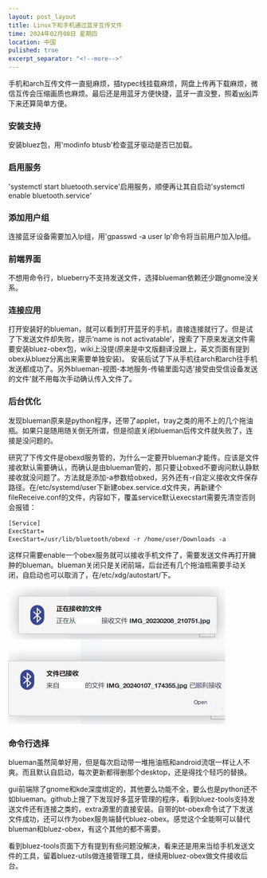 ```yaml
---
layout: post_layout
title: Linux下和手机通过蓝牙互传文件
time: 2024年02月08日 星期四
location: 中国
pulished: true
excerpt_separator: "<!--more-->"
---
```

手机和arch互传文件一直挺麻烦，插typec线挂载麻烦，网盘上传再下载麻烦，微信互传会压缩画质也麻烦。最后还是用蓝牙方便快捷，蓝牙一直没整，照着[wiki](https://wiki.archlinuxcn.org/wiki/%E8%93%9D%E7%89%99)弄下来还算简单方便。<!--more-->

### **安装支持**  ###
安装bluez包，用'modinfo btusb'检查蓝牙驱动是否已加载。

### **启用服务**  ###
'systemctl start bluetooth.service'启用服务，顺便再让其自启动'systemctl enable bluetooth.service'

### **添加用户组**  ###
连接蓝牙设备需要加入lp组，用'gpasswd -a user lp'命令将当前用户加入lp组。

### **前端界面**  ###
不想用命令行，blueberry不支持发送文件，选择blueman依赖还少跟gnome没关系。

### **连接应用**  ###
打开安装好的blueman，就可以看到打开蓝牙的手机，直接连接就行了。但是试了下发送文件却失败，提示‘name is not activatable’，搜索了下原来发送文件需要安装bluez-obex包，wiki上没提(原来是中文版翻译没跟上，英文页面有提到obex从bluez分离出来需要单独安装)。 安装后试了下从手机往arch和arch往手机发送都成功了。另外blueman-视图-本地服务-传输里面勾选'接受由受信设备发送的文件'就不用每次手动确认传入文件了。

### **后台优化**  ###
发现blueman原来是python程序，还带了applet，tray之类的用不上的几个拖油瓶。如果只是随用随关倒无所谓，但是彻底关闭blueman后传文件就失败了，连接是没问题的。

研究了下传文件是obexd服务管的，为什么一定要开blueman才能传。应该是文件接收默认需要确认，而确认是由blueman管的，那只要让obxed不要询问默认静默接收就没问题了。方法就是添加-a参数给obxed，另外还有-r自定义接收文件保存路径。在/etc/systemd/user下新建obex.service.d文件夹，再新建个fileReceive.conf的文件，内容如下，覆盖service默认execstart需要先清空否则会报错：

```
[Service]
ExecStart=
ExecStart=/usr/lib/bluetooth/obexd -r /home/user/Downloads -a
```
这样只需要enable一个obex服务就可以接收手机文件了，需要发送文件再打开臃肿的blueman。blueman关闭只是关闭前端，后台还有几个拖油瓶需要手动关闭，自启动也可以取消了，在/etc/xdg/autostart/下。

<img src="/assets/img/bluetooth.png" width="435px" />

### **命令行选择**  ###
blueman虽然简单好用，但是每次启动带一堆拖油瓶和android流氓一样让人不爽。而且默认自启动，每次更新都得删那个desktop，还是得找个轻巧的替换。

gui前端除了gnome和kde深度绑定的，其他要么功能不全，要么也是python还不如blueman。github上搜了下发现好多蓝牙管理的程序，看到bluez-tools支持发送文件还有连接之类的，extra源里的直接安装。自带的bt-obex命令试了下发送文件成功，还可以作为obex服务端替代bluez-obex。感觉这个全能啊可以替代blueman和bluez-obex，有这个其他的都不需要。

看到bluez-tools页面下方有提到有些问题没解决，看来还是用来当给手机发送文件的工具，留着bluez-utils做连接管理工具，继续用bluez-obex做文件接收后台。
